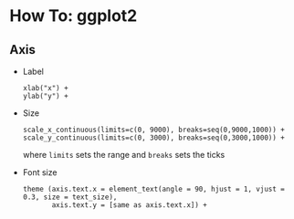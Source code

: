 # How To: ggplot2

## Axis 

- Label 
  ```
  xlab("x") +
  ylab("y") +
  ``` 

- Size  
  ```
  scale_x_continuous(limits=c(0, 9000), breaks=seq(0,9000,1000)) +
  scale_y_continuous(limits=c(0, 3000), breaks=seq(0,3000,1000)) +
  ```
  where `limits` sets the range and `breaks` sets the ticks

- Font size  
  ```
  theme (axis.text.x = element_text(angle = 90, hjust = 1, vjust = 0.3, size = text_size), 
         axis.text.y = [same as axis.text.x]) +  
  ```


